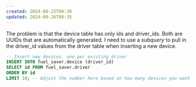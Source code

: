 ```yaml
---
created: 2024-09-25T09:30
updated: 2024-09-26T08:35
---
```

The problem is that the device table has only ids and driver_ids. Both are UUIDs that are automatically generated. I need to use a *subquery* to pull in the driver_id values from the driver table when inserting a new device. 

```sql 
-- Insert new devices, one per existing driver
INSERT INTO fuel_saver.device (driver_id)
SELECT id FROM fuel_saver.driver
ORDER BY id
LIMIT 10; -- Adjust the number here based on how many devices you want to insert

```